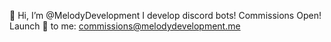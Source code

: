👋 Hi, I’m @MelodyDevelopment 
I develop discord bots! 
Commissions Open! 
Launch 📨 to me: commissions@melodydevelopment.me 
